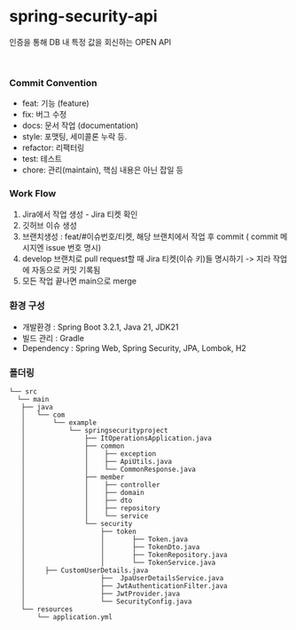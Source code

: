 # spring-security-api
인증을 통해 DB 내 특정 값을 회신하는 OPEN API

<br>

### Commit Convention
- feat: 기능 (feature)
- fix: 버그 수정
- docs: 문서 작업 (documentation)
- style: 포맷팅, 세미콜론 누락 등.
- refactor: 리팩터링
- test: 테스트
- chore: 관리(maintain), 핵심 내용은 아닌 잡일 등

### Work Flow
1. Jira에서 작업 생성 - Jira 티켓 확인
2. 깃허브 이슈 생성
3. 브랜치생성 : feat/#이슈번호/티켓, 해당 브랜치에서 작업 후 commit ( commit 메시지엔 issue 번호 명시)
4. develop 브랜치로 pull request할 때 Jira 티켓(이슈 키)들 명시하기 -> 지라 작업에 자동으로 커밋 기록됨
5. 모든 작업 끝나면 main으로 merge


### 환경 구성

- 개발환경 : Spring Boot 3.2.1, Java 21, JDK21
- 빌드 관리 : Gradle
- Dependency : Spring Web, Spring Security, JPA, Lombok, H2



### 폴더링
```
└── src
  └── main
   ├── java
   │   └── com
   │       └── example
   │           └── springsecurityproject
   │               ├── ItOperationsApplication.java
   │               ├── common
   │               │    ├── exception
   │               │    ├── ApiUtils.java
   │               │    └── CommonResponse.java
   │               ├── member
   │               │    ├── controller
   │               │    ├── domain
   │               │    ├── dto
   │               │    ├── repository
   │               │    └── service
   │               └── security
   │                   ├── token
   │                   │       ├── Token.java
   │                   │       ├── TokenDto.java
   │                   │       ├── TokenRepository.java
   │                   │       └── TokenService.java
   │ 	 ├── CustomUserDetails.java
   │                   ├──  JpaUserDetailsService.java
   │                   ├── JwtAuthenticationFilter.java
   │                   ├── JwtProvider.java
   │                   └── SecurityConfig.java
   └── resources
       └── application.yml
```
